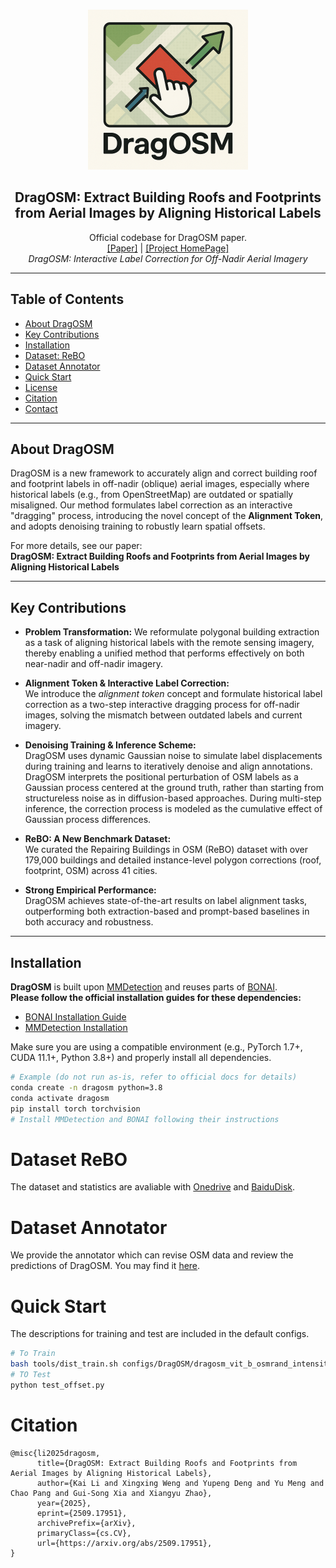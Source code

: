 <a name="readme-top"></a>

<!-- PROJECT LOGO -->
<br />
<div align="center">
  <img src="./images/ICON.png" alt="DragOSM Logo" width="256" height="256">
  <h2 align="center">DragOSM: Extract Building Roofs and Footprints from Aerial Images by Aligning Historical Labels</h2>
  <p align="center">
    Official codebase for DragOSM paper.<br>
    <a href="https://arxiv.org/abs/your-arxiv-link">[Paper]</a> | <a href="https://github.com/likaiucas/DragOSM">[Project HomePage]</a>
    <br>
    <i>DragOSM: Interactive Label Correction for Off-Nadir Aerial Imagery</i>
  </p>
</div>

---

## Table of Contents

- [About DragOSM](#about-dragosm)
- [Key Contributions](#key-contributions)
- [Installation](#installation)
- [Dataset: ReBO](#dataset-rebo)
- [Dataset Annotator](#dataset-annotator)
- [Quick Start](#quick-start)
- [License](./LICENSE)
- [Citation](#citation)
- [Contact](#contact)

---

## About DragOSM

DragOSM is a new framework to accurately align and correct building roof and footprint labels in off-nadir (oblique) aerial images, especially where historical labels (e.g., from OpenStreetMap) are outdated or spatially misaligned. Our method formulates label correction as an interactive "dragging" process, introducing the novel concept of the **Alignment Token**, and adopts denoising training to robustly learn spatial offsets.





For more details, see our paper:  
**DragOSM: Extract Building Roofs and Footprints from Aerial Images by Aligning Historical Labels**

---

## Key Contributions

- **Problem Transformation:**
  We reformulate polygonal building extraction as a task of aligning historical labels with the remote sensing imagery, thereby enabling a unified method that performs effectively on both near-nadir and off-nadir imagery.

- **Alignment Token & Interactive Label Correction:**  
  We introduce the *alignment token* concept and formulate historical label correction as a two-step interactive dragging process for off-nadir images, solving the mismatch between outdated labels and current imagery.

- **Denoising Training & Inference Scheme:**  
  DragOSM uses dynamic Gaussian noise to simulate label displacements during training and learns to iteratively denoise and align annotations. DragOSM interprets the positional perturbation of OSM labels as a Gaussian process centered at the ground truth, rather than starting from structureless noise as in diffusion-based approaches. During multi-step inference, the correction process is modeled as the cumulative effect of Gaussian process differences.

- **ReBO: A New Benchmark Dataset:**  
  We curated the Repairing Buildings in OSM (ReBO) dataset with over 179,000 buildings and detailed instance-level polygon corrections (roof, footprint, OSM) across 41 cities.

- **Strong Empirical Performance:**  
  DragOSM achieves state-of-the-art results on label alignment tasks, outperforming both extraction-based and prompt-based baselines in both accuracy and robustness.

---

## Installation

**DragOSM** is built upon [MMDetection](https://github.com/open-mmlab/mmdetection) and reuses parts of [BONAI](https://github.com/jwwangchn/BONAI).  
**Please follow the official installation guides for these dependencies:**

- [BONAI Installation Guide](https://github.com/jwwangchn/BONAI)
- [MMDetection Installation](https://github.com/open-mmlab/mmdetection)

Make sure you are using a compatible environment (e.g., PyTorch 1.7+, CUDA 11.1+, Python 3.8+) and properly install all dependencies.

```bash
# Example (do not run as-is, refer to official docs for details)
conda create -n dragosm python=3.8
conda activate dragosm
pip install torch torchvision
# Install MMDetection and BONAI following their instructions
```
# Dataset ReBO
The dataset and statistics are avaliable with [Onedrive](https://portland-my.sharepoint.com/:u:/g/personal/kaili37-c_my_cityu_edu_hk/ETeEjpTKErlHhZPMriO_SkQBk8RPiFXlHFpMXvQd2oQ3ZQ?e=g9ba1g) and [BaiduDisk](https://pan.baidu.com/s/1UGk4WFC6zlUUyvLQycGfkw?pwd=hs6s).

# Dataset Annotator
We provide the annotator which can revise OSM data and review the predictions of DragOSM. You may find it [here](./annotator). 


# Quick Start
The descriptions for training and test are included in the default configs. 
```bash
# To Train
bash tools/dist_train.sh configs/DragOSM/dragosm_vit_b_osmrand_intensity_snd_512_omni_ISRA_200.py
# TO Test
python test_offset.py
```
# Citation
```
@misc{li2025dragosm,
      title={DragOSM: Extract Building Roofs and Footprints from Aerial Images by Aligning Historical Labels}, 
      author={Kai Li and Xingxing Weng and Yupeng Deng and Yu Meng and Chao Pang and Gui-Song Xia and Xiangyu Zhao},
      year={2025},
      eprint={2509.17951},
      archivePrefix={arXiv},
      primaryClass={cs.CV},
      url={https://arxiv.org/abs/2509.17951}, 
}
```

